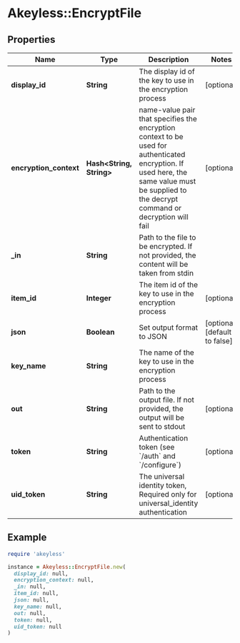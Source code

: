 # Akeyless::EncryptFile

## Properties

| Name | Type | Description | Notes |
| ---- | ---- | ----------- | ----- |
| **display_id** | **String** | The display id of the key to use in the encryption process | [optional] |
| **encryption_context** | **Hash&lt;String, String&gt;** | name-value pair that specifies the encryption context to be used for authenticated encryption. If used here, the same value must be supplied to the decrypt command or decryption will fail | [optional] |
| **_in** | **String** | Path to the file to be encrypted. If not provided, the content will be taken from stdin |  |
| **item_id** | **Integer** | The item id of the key to use in the encryption process | [optional] |
| **json** | **Boolean** | Set output format to JSON | [optional][default to false] |
| **key_name** | **String** | The name of the key to use in the encryption process |  |
| **out** | **String** | Path to the output file. If not provided, the output will be sent to stdout | [optional] |
| **token** | **String** | Authentication token (see &#x60;/auth&#x60; and &#x60;/configure&#x60;) | [optional] |
| **uid_token** | **String** | The universal identity token, Required only for universal_identity authentication | [optional] |

## Example

```ruby
require 'akeyless'

instance = Akeyless::EncryptFile.new(
  display_id: null,
  encryption_context: null,
  _in: null,
  item_id: null,
  json: null,
  key_name: null,
  out: null,
  token: null,
  uid_token: null
)
```

